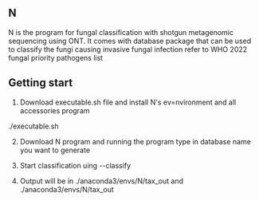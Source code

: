 ## N

N is the program for fungal classification with shotgun metagenomic sequencing using ONT. It comes with database package that can be used to classify the fungi causing invasive fungal infection refer to WHO 2022 fungal priority pathogens list

## Getting start

1. Download executable.sh file and install N's ev=nvironment and all accessories program

./executable.sh

2. Download N program and running the program type in database name you want to generate

3. Start classification uing --classify

4. Output will be in ./anaconda3/envs/N/tax_out and ./anaconda3/envs/N/tax_out
